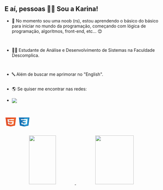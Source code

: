 ## E aí, pessoas ✌🏻 Sou a Karina!

* 🌱 No momento sou uma noob (rs), estou aprendendo o básico do básico para iniciar no mundo da programação, começando com lógica de programação, algoritmos, front-end, etc... 😊

<br>

* 👩‍🎓 Estudante de Análise e Desenvolvimento de Sistemas na Faculdade Descomplica.

<br>

* 🔤 Além de buscar me aprimorar no "English".

##

* 🌎 Se quiser me encontrar nas redes:

* <div>
  <a href="https://www.linkedin.com/in/karina-ferreira-401422191/" target="_blank"><img align="center" src="https://img.shields.io/badge/LinkedIn-0077B5?style=for-the-badge&logo=linkedin&logoColor=white" target="_blank"></a>
</div>

##

<div style="display: inline_block"><br>
   <img align="center" alt="KahFe-HTML" height="30" width="40" src="https://raw.githubusercontent.com/devicons/devicon/master/icons/html5/html5-original.svg">   
   <img align="center" alt="KahFe-CSS" height="30" width="40" src="https://raw.githubusercontent.com/devicons/devicon/master/icons/css3/css3-original.svg">
</div>

##

<div align="center">
  <a href="https://github.com/KahFe">
  <img height="160em" width="42%" src="https://github-readme-stats.vercel.app/api?username=KahFe&show_icons=true&theme=synthwave&include_all_commits=true&count_private=true"/>
  <img height="160em" width="50%" src="https://github-readme-stats.vercel.app/api/top-langs/?username=KahFe&layout=compact&langs_count=7&theme=synthwave"/>
</div>
  

##

